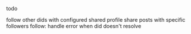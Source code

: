 todo

follow other dids with configured shared profile
share posts with specific followers
follow: handle error when did doesn't resolve
